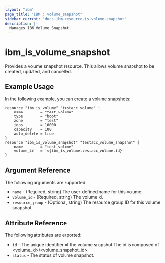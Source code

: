 ```yaml
---
layout: "ibm"
page_title: "IBM : volume_snapshot"
sidebar_current: "docs-ibm-resource-is-volume-snapshot"
description: |-
  Manages IBM Volume Snapshot.
---
```


# ibm\_is_volume_snapshot

Provides a volume snapshot resource. This allows volume snapshot to be created, updated, and cancelled.


## Example Usage

In the following example, you can create a volume snapshots:

```hcl
resource "ibm_is_volume" "testacc_volume" {
    name 		= "test_volume"
    type 		= "boot"
    zone 		= "test"
    iops 		= 10000
    capacity    = 100
    auto_delete = true
}
resource "ibm_is_volume_snapshot" "testacc_volume_snapshot" {
    name 		= "test_volume"
    volume_id   = "${ibm_is_volume.testacc_volume.id}"
}

```

## Argument Reference

The following arguments are supported:

* `name` - (Required, string) The user-defined name for this volume.
* `volume_id` - (Required, string) The volume id.
* `resource_group` - (Optional, string) The resource group ID for this volume snapshot.

## Attribute Reference

The following attributes are exported:

* `id` - The unique identifier of the volume snapshot.The id is composed of \<volume_id\>/\<volume_snapshot_id\>.
* `status` - The status of volume snapshot.